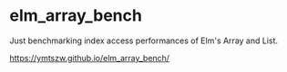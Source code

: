 # elm_array_bench

Just benchmarking index access performances of Elm's Array and List.

https://ymtszw.github.io/elm_array_bench/
